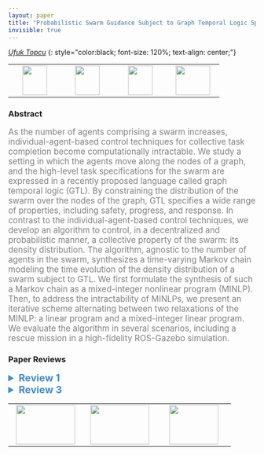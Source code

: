 ```yaml
---
layout: paper
title: "Probabilistic Swarm Guidance Subject to Graph Temporal Logic Specifications"
invisible: true
---
```

*[Ufuk Topcu](http://www.ae.utexas.edu/facultysites/topcu/wiki/index.php/Main_Page)*
{: style="color:black; font-size: 120%; text-align: center;"}

<table width="40%"> <tr>
<td style="width: 20%; text-align: center;"><a href="http://www.roboticsproceedings.org/rss16/p058.pdf"><img src="{{ site.baseurl }}/images/paper_link.png"
width = "50"  height = "60"/> </a> </td>

<td style="width: 20%; text-align: center;"><a href="https://www.dropbox.com/home/RSS%20Video"><img src="{{ site.baseurl }}/images/video_link.png"
width = "50"  height = "60"/> </a> </td>

<td style="width: 20%; text-align: center;"><a href="https://github.com/u-t-autonomous/RSS2020_SwarmControlGTL.git"><img src="{{ site.baseurl }}/images/software_link.png"
width = "50"  height = "60"/> </a> </td>

<td style="width: 20%; text-align: center;"><a href="nan"><img src="{{ site.baseurl }}/images/pheedloop_link.png"
width = "70"  height = "60"/> </a> </td>

</tr></table>

### Abstract
<html><p style="color:gray; font-size: 120%; text-align: justified;">
As the number of agents comprising a swarm increases, individual-agent-based control techniques for collective task completion become computationally intractable. We study a setting in which the agents move along the nodes of a graph, and the high-level task specifications for the swarm are expressed in a recently proposed language called graph temporal logic (GTL). By constraining the distribution of the swarm over the nodes of the graph, GTL specifies a wide range of properties, including safety, progress, and response. In contrast to the individual-agent-based control techniques, we develop an algorithm to control, in a decentralized and probabilistic manner, a collective property of the swarm: its density distribution. The algorithm, agnostic to the number of agents in the swarm, synthesizes a time-varying Markov chain modeling the time evolution of the density distribution of a swarm subject to GTL. We first formulate the synthesis of such a Markov chain as a mixed-integer nonlinear program (MINLP). Then, to address the intractability of MINLPs, we present an iterative scheme alternating between two relaxations of the MINLP: a linear program and a mixed-integer linear program. We evaluate the algorithm in several scenarios, including a rescue mission in a high-fidelity ROS-Gazebo simulation.
</p></html>

### Paper Reviews
<details><summary style="font-size:20px; color:#438BCA"><b> Review 1</b></summary>
<p style="color:gray; font-size: 120%; text-align: justified; white-space: pre-line">
The authors consider a simplified swarming scenario, in which the agents move along the nodes of a graph. The specification is given as a formula in a logic called 
graph temporal logic (GTL), which constrains the distribution of the swarm over the nodes of
the graph. The authors propose an algorithm to control the density distribution of the swarm, which is based on 
a time-varying Markov chain
modeling the time evolution of the density distribution of the swarm. 

GTL and the Markov-chain modeling have been published before. The main contributions of this paper are to 
(1)  synthesize such a Markov
chain as a mixed-integer nonlinear program (MINLP), and (2) relax the MINLP to a mixed integer linear program (MILP).  My main concern with the paper is whether the contributions described above are enough to make this a RSS paper. My second major concerns is the simplicity of the examples throughout the paper. The running example us too simplistic, and the authors to not make any effort to connect this example to a robotic scenario. In the second example at the end of the paper, which is supposed to be more realistic, it is not cleat what the dynamics of the robot are.  

Aside from these, the paper is well written and, as far as I followed, technically correct. However, the related work misses three important and closely related works. First, there is no clear comparison with the plethora of papers on consensus. In the second paragraph of the Introduction, the author(s) say that "as the number of agents comprising the swarm increases, the computational cost for assigning
the targets of each agent and generating all the optimal
trajectories one by one becomes prohibitively high. As a result,
these techniques suffer from scalability issues." This is not the case for consensus-type papers, in which simple, identical local rules lead to guaranteed global behavior. 

Second, there are some papers on controlling the statistics of a swarm, e.g., (1) Calin Belta and Vijay Kumar, Abstraction and control for groups of robots, IEEE Transactions on Robotics, vol.20, no.5, pp.865-875, 2004, (2)  P. Yang, R. A. Freeman and K. M. Lynch, "Multi-Agent Coordination by Decentralized Estimation and Control," in IEEE Transactions on Automatic Control, vol. 53, no. 11, pp. 2480-2496, Dec. 2008, which are not mentioned and discussed. 

Third, there exist spatial temporal logics, that seem to be related to the GTL logic proposed here, e.g., (1) L. Nenzi, L. Bortolussi, V. Ciancia, M. Loreti, M. Massink, Qualitative and Quantitative Monitoring of Spatio-Temporal Properties with SSTL, Logical Methods in Computer Science, vol. 14(4) (2018), (2) Iman Haghighi, Sadra Sadraddini, Calin Belta, Robotic Swarm Control from Spatio-Temporal Specifications, 55th IEEE Conference on Decision and Control, Las Vegas, NV, 2016 (3) Iman Haghighi, Austin Jones, Zhaodan Kong, Ezio Bartocci, Radu Grosu and Calin Belta, SpaTeL: A Novel Spatial-Temporal Logic and Its Applications to Networked Systems, Hybrid Systems: Computation and Control (HSCC) 2015


</p> </details>

<details><summary style="font-size:20px; color:#438BCA"><b> Review 3</b></summary>
<p style="color:gray; font-size: 120%; text-align: justified; white-space: pre-line">
This paper addresses the important problem of efficiently synthesizing
a decentralized controllers for a large number agents, i.e. a swarm,
such that together, they satisfy some high-level specification, here
in the form of a graph temporal logic sentence. Such systems have a
large number of applications, and by no means is this a solved
problem.

The prose and general outline of the paper is easy enough to follow,
although illustrations of the examples and theorems would have been
greatly appreciated.

The high level approach taken in this paper is 4 fold:

1. The swarm is ultimately abstracted as a graph where the nodes
   represent locations and densities (#agents/#total number of
   agents).

2. The decentralized controller is abstracted as a time varying markov
   chain describing how densities evolve on this graph over time.

3. The synthesis of this controller subject to the specification and
   dynamics is cast as a feasibility query in a Mixed Integer
   Non-linear Program (MINLP).

4. Once synthesized, an online low-level controller implements this
   strategy in the work space this graph represents.

This approach improves over prior work by either:

* Modeling densities rather than agents directly to improve
  scaling w.r.t. swarm size.

or 

* Synthesizing swarm strategies that satisfy bounded graph temporal
  logic specifications.

The primary technical contribution of this work seems to be the
handling of the complexity of the MINLP - being potentially much
harder than MILPs which are already NP-hard.

This is done by first observing that in the special case of a complete
graph, the constraints on densities can be used to determine a
feasible swarm strategy, resulting in a Mixed Integer *Linear*
Program.

While the proof seems straight forward, an interpretation would have
been appreciated. For example, physically, I understand this to be the
result of agents being able to always "keep up" with required
densities at each time step since they are always one step away from
there they need to be.

A general solution is then proposed which alternates between solving
two relaxations of the MINLP. The key insight is that once the swarm
strategy (markov chain) or densities are set, the complexity of the
MINLP reduces substantially. Thus at a high level, this algorithm
alternates between estimating these to quantities.

The paper then empirically demonstrates substantial improvements this
proposed solution has over using off-the-shelf MINLP solvers as well
we a few interesting case studies.

While I believe this approach to be well-founded and the experiments
convincing, I am left with a two questions:

1. While improving scalability, there doesn't seem any constraints
   ensuring that the Markov Chain densities can be realized - since in
   the actual swarm the densities cannot take on all real numbers.

   Is there a guarantee that the results will still hold with high
   probability?

2. Because the solutions need only be feasible, is it possible to
   leverage an SMT solver rather than optimization engine?  The
   non-linearities in the MINLP seem fairly tame, and the proposed
   algorithm reminds the reviewer of Counter Example Guided Inductive
   Synthesis based on SMT solvers.

   Similar works in synthesizing controllers from Signal Temporal
   Logic have shown that combining SMT solvers with MILPs can also
   lead to dramatic increases in performance.
   

</p> </details>

<table width="100%"><tr><td style="width: 30%; text-align: center;"><a href="{{ site.baseurl }}/program/papers/57"> <img src="{{ site.baseurl }}/images/previous_icon.png" width = "120"  height = "80"/> </a> </td>

<td style="width: 30%; text-align: center;"><a href="{{ site.baseurl }}/program/papers"> <img src="{{ site.baseurl }}/images/overview_icon.png" width = "120"  height = "80"/> </a> </td> 

<td style="width: 30%; text-align: center;"><a href="{{ site.baseurl }}/program/papers/59"> <img src="{{ site.baseurl }}/images/next_icon.png" width = "100"  height = "80"/> </a> </td> 

</tr></table>

